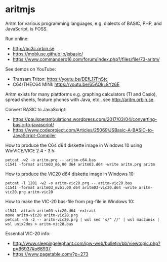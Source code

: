 # aritmjs
Aritm for various programming languages, e.g. dialects of BASIC, PHP, and JavaScript, is FOSS.

Run online:
* http://bc3c.orbin.se
* https://mobluse.github.io/jsbasic/
* https://www.commanderx16.com/forum/index.php?/files/file/73-aritm/

See demos on YouTube:
* Transam Triton: https://youtu.be/DEfL17FnStc
* C64/THEC64 MINI: https://youtu.be/65AOkL8Yz6E

Aritm exists for many plattforms e.g. graphing calculators (TI and Casio), spread sheets, feature phones with Java, etc., see http://aritm.orbin.se. 

Convert BASIC to JavaScript:
* https://paulsperambulations.wordpress.com/2017/03/04/converting-basic-to-javascript/
* https://www.codeproject.com/Articles/25069/JSBasic-A-BASIC-to-JavaScript-Compiler

How to produce the C64 d64 diskette image in Windows 10 using WinVICE/VICE 2.4 - 3.5:

    petcat -w2 -o aritm.prg -- aritm-c64.bas
    c1541 -format aritm03_m6,00 d64 aritm03.d64 -write aritm.prg aritm

How to produce the VIC20 d64 diskette image in Windows 10:

    petcat -l 1201 -w2 -o aritm-vic20.prg -- aritm-vic20.bas
    c1541 -format aritm03_mvb1,00 d64 aritm03-vic20.d64 -write aritm-vic20.prg aritm-vic20
    
How to make the VIC-20 bas-file from prg-file in Windows 10:

    c1541 -attach aritm03-vic20.d64 -extract
    move aritm-vic20 aritm-vic20.prg
    petcat -nh -2 -- aritm-vic20.prg | wsl sed 's/^ //' | wsl mac2unix | wsl unix2dos > aritm-vic20.bas

Essential VIC-20 info:
* http://www.sleepingelephant.com/ipw-web/bulletin/bb/viewtopic.php?p=66937#p66937
* https://www.pagetable.com/?p=273
